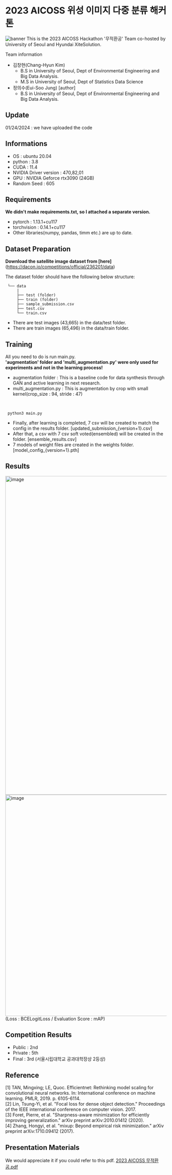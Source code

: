 # 2023 AICOSS 위성 이미지 다중 분류 해커톤
![banner](https://github.com/jyssys/AICOSS-Hackathon/assets/22981960/e1fd58da-c143-442b-8367-fbb365c5f0a1)
This is the 2023 AICOSS Hackathon '무적환공' Team co-hosted by University of Seoul and Hyundai XiteSolution.

Team information
- 김창현(Chang-Hyun Kim)
  - B.S in University of Seoul, Dept of Environmental Engineering and Big Data Analysis.
  - M.S in University of Seoul, Dept of Statistics Data Science
- 정의수(Eui-Soo Jung) [author]
  - B.S in University of Seoul, Dept of Environmental Engineering and Big Data Analysis.

## Update

01/24/2024 : we have uploaded the code

## Informations
- OS : ubuntu 20.04
- python : 3.8
- CUDA : 11.4
- NVIDIA Driver version : 470,82,01
- GPU : NVIDIA Geforce rtx3090 (24GB)
- Random Seed : 605

## Requirements
**We didn't make requirements.txt, so I attached a separate version.**

- pytorch : 1.13.1+cu117
- torchvision : 0.14.1+cu117
- Other libraries(numpy, pandas, timm etc.) are up to date.

## Dataset Preparation
**Download the satellite image dataset from [here]**
(https://dacon.io/competitions/official/236201/data)

The dataset folder should have the following below structure:
<br>

     └── data
         |
         ├── test (folder)
         ├── train (folder)
         ├── sample_submission.csv
         ├── test.csv
         └── train.csv

- There are test images (43,665) in the data/test folder.
- There are train images (65,496) in the data/train folder.

## Training
All you need to do is run main.py. <br/>
**'augmentation' folder and 'multi_augmentation.py' were only used for experiments and not in the learning process!**
- augmentation folder : This is a baseline code for data synthesis through GAN and active learning in next research.
- multi_augmentation.py : This is augmentation by crop with small kernel(crop_size : 94, stride : 47)  

<br>

     python3 main.py

- Finally, after learning is completed, 7 csv will be created to match the config in the results folder. 
  [updated_submission_{version+1}.csv]
- After that, a csv with 7 csv soft voted(ensembled) will be created in the folder. 
  [ensemble_results.csv]
- 7 models of weight files are created in the weights folder. 
  [model_config_{version+1}.pth]

## Results
<img width="992" alt="image" src="https://github.com/jyssys/AICOSS-Hackathon/assets/22981960/ca90a538-76f0-46b7-ab70-b4f0506fa06e">
<img width="689" alt="image" src="https://github.com/jyssys/AICOSS-Hackathon/assets/22981960/7278e353-d403-4fd5-bdfa-6691c76b66f1"> <br/>
(Loss : BCELogitLoss / Evaluation Score : mAP) <br/>


## Competition Results
- Public : 2nd
- Private : 5th
- Final : 3rd (서울시립대학교 공과대학장상 2등상)

## Reference
[1] TAN, Mingxing; LE, Quoc. Efficientnet: Rethinking model scaling for convolutional neural networks. In: International conference on machine learning. PMLR, 2019. p. 6105-6114. <br/>
[2] Lin, Tsung-Yi, et al. "Focal loss for dense object detection." Proceedings of the IEEE international conference on computer vision. 2017. <br/>
[3] Foret, Pierre, et al. "Sharpness-aware minimization for efficiently improving generalization." arXiv preprint arXiv:2010.01412 (2020). <br/>
[4] Zhang, Hongyi, et al. "mixup: Beyond empirical risk minimization." arXiv preprint arXiv:1710.09412 (2017). <br/>

## Presentation Materials
We would appreciate it if you could refer to this pdf.
[2023 AICOSS 무적환공.pdf](https://github.com/jyssys/AICOSS-Hackathon/files/14035024/2023.AICOSS.pdf)


